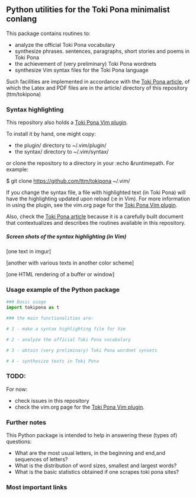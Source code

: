 ## Python utilities for the Toki Pona minimalist conlang

This package contains routines to:
- analyze the official Toki Pona vocabulary
- synthesize phrases. sentences, paragraphs, short stories and poems in Toki Pona
- the achievement of (very preliminary) Toki Pona wordnets
- synthesize Vim syntax files for the Toki Pona language

Such facilities are implemented in accordance with the [Toki Pona article],
of which the Latex and PDF files are in the article/ directory
of this repository (ttm/tokipona)

### Syntax highlighting
This repository also holds a [Toki Pona Vim plugin].

To install it by hand, one might copy:
- the plugin/ directory to ~/.vim/plugin/
- the syntax/ directory to ~/.vim/syntax/

or clone the repository to a directory in your :echo &runtimepath.
For example:

  $ git clone https://github.com/ttm/tokipona ~/.vim/

If you change the syntax file,
a file with highlighted text (in Toki Pona)
will have the highlighting updated upon
reload (:e<CR> in Vim).
For more information in using the plugin,
see the vim.org page for the [Toki Pona Vim plugin].

Also, check the [Toki Pona article] because it is a carefully built
document that contextualizes and describes the routines available
in this repository.

##### Screen shots of the syntax highlighting (in Vim)

[one text in imgur]

[another with various texts in another color scheme]

[one HTML rendering of a buffer or window]


### Usage example of the Python package


```python
### Basic usage
import tokipona as t

### the main functionalities are:

# 1 - make a syntax highlighting file for Vim

# 2 - analyze the official Toki Pona vocabulary

# 3 - obtain (very preliminary) Toki Pona wordnet synsets

# 4 - synthesize texts in Toki Pona

```


### TODO:
For now:
- check issues in this repository
- check the vim.org page for the [Toki Pona Vim plugin].

### Further notes
This Python package is intended to help in answering these (types of) questions:
- What are the most usual letters, in the beginning and end,and sequences of letters?
- What is the distribution of word sizes, smallest and largest words?
- What is the basic statistics obtained if one scrapes toki pona sites?

### Most important links

[Toki Pona article]: https://arxiv.org/abs/1712.09359
[Toki Pona Vim plugin]: https://vim.sourceforge.io/scripts/script.php?script_id=5656
